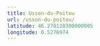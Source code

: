 ```yaml
---
title: Usson-du-Poitou
url: /usson-du-poitou/
latitude: 46.278120300000005
longitude: 0.5276974
---
```

